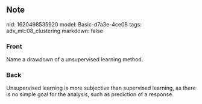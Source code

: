 ## Note
nid: 1620498535920
model: Basic-d7a3e-4ce08
tags: adv_ml::08_clustering
markdown: false

### Front
Name a drawdown of a unsupervised learning method.

### Back
Unsupervised learning is more subjective than supervised learning, as there is no simple goal for the analysis, such as prediction of a response.
